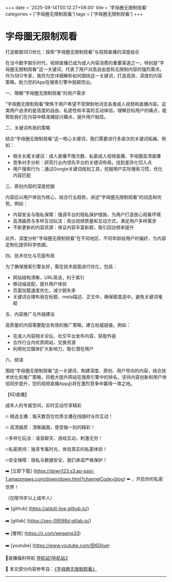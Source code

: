 +++
date = '2025-08-14T00:12:27+08:00'
title = '字母圈无限制观看'
categories = ['字母圈无限制观看']
tags = ['字母圈无限制观看']
+++

# 字母圈无限制观看

打造极致SEO优化：探索“字母圈无限制观看”与视频直播的深度结合

在当今数字娱乐时代，视频直播已成为成人内容消费的重要渠道之一。特别是“字母圈无限制观看”这一关键词，代表了用户对高自由度和无限制内容的强烈需求。作为SEO专家，我将为您详细解析如何围绕这一关键词，打造高效、深度的内容策略，助力您的App在搜索引擎中脱颖而出。

一、理解“字母圈无限制观看”的用户需求

“字母圈无限制观看”聚焦于用户希望不受限制地浏览各类成人视频和直播内容。这类用户追求的是高度的自由、私密性和丰富的互动体验。理解目标用户的痛点，能帮助我们在内容中精准捕捉兴趣点，提升用户粘性。

二、关键词布局的策略

结合“字母圈无限制观看”这一核心关键词，我们需要进行多层次的关键词拓展。例如：

- 相关长尾关键词：成人直播不限次数、私密成人视频直播、字母圈高清直播
- 竞争对手分析：研究行业内领先平台的关键词布局，找到差异化切入点
- 用户搜索行为：通过Google关键词规划工具，挖掘用户实际搜索习惯，优化内容匹配

三、原创内容的深度挖掘

内容应以用户体验为核心，结合行业趋势，讲述“字母圈无限制观看”的动态和优势。例如：

- 内容安全与隐私保障：强调平台的隐私保护措施，为用户打造放心观看环境
- 高清画质与多样互动玩法：突出视频质量和互动方式，满足用户多样需求
- 不断更新的内容资源：保证内容丰富新颖，吸引回访频率提升

此外，深度分析“字母圈无限制观看”在不同地区、不同年龄段用户的偏好，为内容定制化提供科学依据。

四、技术优化与页面布局

为了确保搜索引擎友好，需在技术层面进行优化，包括：

- 网站结构清晰，URL简洁，利于索引
- 移动端适配，提升用户体验
- 页面加载速度优化，减少跳失率
- 关键词合理布局在标题、meta描述、正文中，确保密度适中，避免关键词堆砌

五、内容推广与外链建设

高质量的内容需要配合有效的推广策略，建立权威链接。例如：

- 在成人内容相关论坛、社交平台发布内容，获取外链
- 合作行业内优质网站，交换资源
- 利用社交媒体扩大影响力，吸引潜在用户

六、结语

围绕“字母圈无限制观看”这一关键词，构建深度、原创、用户导向的内容，结合技术优化和推广策略，将极大提升网站在搜索引擎中的排名。坚持内容创新和用户体验同步提升，您的视频直播App必将在激烈竞争中赢得一席之地。

【6D直播】

成年人的专属空间，实时互动尽享精彩

🔥 精选主播：每天数百位优质主播在线随时与你互动！

🔥 高清画质：清晰画面，感受每一刻的精彩！

🔥多样化玩法：语音聊天、游戏互动，刺激无穷！

🔥私密房间：独享专属时光，体验真实的私密体验！

🔥安全保障：隐私与数据安全，我们承诺严格保护！

➡️ [立即下载] (https://down123.s3.ap-east-1.amazonaws.com/down/down.html?channelCode=blog) ⬅️ ，开启你的私密世界！

（仅限18岁以上成年人）

➡️ [github] (https://aldult-live.github.io/)

➡️ [gitlab] (https://seo-09598d.gitlab.io/)

➡️ [推特] (https://x.com/wegame33)

➡️ [youtube] (https://www.youtube.com/@6Dlive)

🔞直播福利导航   [导航站1](https://webstack-86085a.gitlab.io/)[导航站2](https://onlygit123-2.github.io/)


📘 本文部分内容参考自：[《字母圈无限制观看》](https://webstack-hugo-19.pages.dev/)

---
